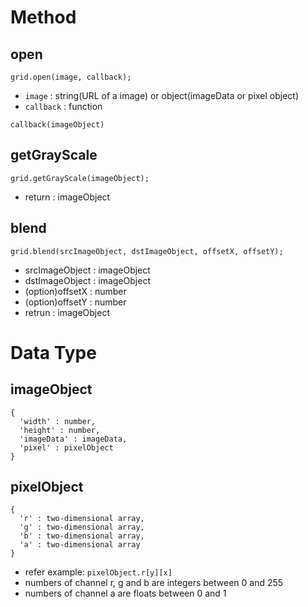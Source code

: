 # Method

## open

```
grid.open(image, callback);
```

* `image` : string(URL of a image) or object(imageData or pixel object)
* `callback` : function

```
callback(imageObject)
```

## getGrayScale

```
grid.getGrayScale(imageObject);
```

* return : imageObject

## blend

```
grid.blend(srcImageObject, dstImageObject, offsetX, offsetY);
```

* srcImageObject : imageObject
* dstImageObject : imageObject
* (option)offsetX : number
* (option)offsetY : number
* retrun : imageObject

# Data Type

## imageObject

```
{
  'width' : number,
  'height' : number,
  'imageData' : imageData,
  'pixel' : pixelObject
}
```

## pixelObject

```
{
  'r' : two-dimensional array,
  'g' : two-dimensional array,
  'b' : two-dimensional array,
  'a' : two-dimensional array
}
```

* refer example: `pixelObject.r[y][x]`
* numbers of channel r, g and b are integers between 0 and 255
* numbers of channel a are floats between 0 and 1
